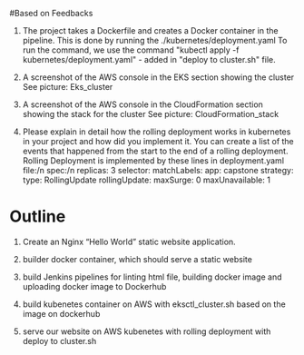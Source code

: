 #Based on Feedbacks
1. The project takes a Dockerfile and creates a Docker container in the pipeline.
 This is done by running the ./kubernetes/deployment.yaml
 To run the command, we use the command "kubectl apply -f kubernetes/deployment.yaml" - added in "deploy to cluster.sh" file.

2. A screenshot of the AWS console in the EKS section showing the cluster
   See picture: Eks_cluster
3. A screenshot of the AWS console in the CloudFormation section showing the stack for the cluster
   See picture: CloudFormation_stack

4. Please explain in detail how the rolling deployment works in kubernetes in your project and how did you implement it. You can create a list of the events that happened from the start to the end of a rolling deployment.
   Rolling Deployment is implemented by these lines in deployment.yaml file:/n
    spec:/n
      replicas: 3
      selector:
        matchLabels:
          app: capstone
      strategy:
        type: RollingUpdate
        rollingUpdate:
          maxSurge: 0
          maxUnavailable: 1
# Outline
 1. Create an Nginx “Hello World” static website application. 

 2. builder docker container, which should serve a static website

 3. build Jenkins pipelines for linting html file, building docker image and uploading docker image to Dockerhub

 4. build kubenetes container on AWS with eksctl_cluster.sh based on the image on dockerhub

 5. serve our website on AWS kubenetes with rolling deployment with deploy to cluster.sh
 
 

